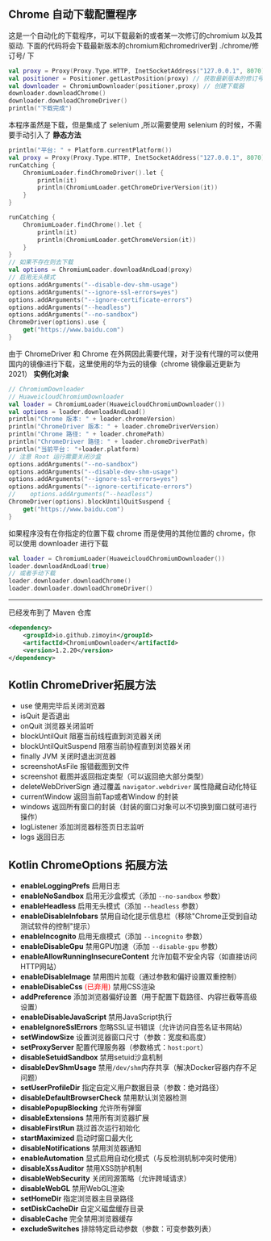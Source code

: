 ## Chrome 自动下载配置程序

这是一个自动化的下载程序，可以下载最新的或者某一次修订的chromium 以及其驱动.
下面的代码将会下载最新版本的chromium和chromedriver到 ./chrome/修订号/ 下
```kotlin
val proxy = Proxy(Proxy.Type.HTTP, InetSocketAddress("127.0.0.1", 8070))
val positioner = Positioner.getLastPosition(proxy) // 获取最新版本的修订号
val downloader = ChromiumDownloader(positioner,proxy) // 创建下载器
downloader.downloadChrome()
downloader.downloadChromeDriver()
println("下载完成")
```
本程序虽然是下载，但是集成了 selenium ,所以需要使用 selenium 的时候，不需要手动引入了
**静态方法**
```kotlin
println("平台: " + Platform.currentPlatform())
val proxy = Proxy(Proxy.Type.HTTP, InetSocketAddress("127.0.0.1", 8070))
runCatching {
    ChromiumLoader.findChromeDriver().let {
        println(it)
        println(ChromiumLoader.getChromeDriverVersion(it))
    }
}

runCatching {
    ChromiumLoader.findChrome().let {
        println(it)
        println(ChromiumLoader.getChromeVersion(it))
    }
}
// 如果不存在则去下载
val options = ChromiumLoader.downloadAndLoad(proxy)
// 启用无头模式
options.addArguments("--disable-dev-shm-usage")
options.addArguments("--ignore-ssl-errors=yes")
options.addArguments("--ignore-certificate-errors")
options.addArguments("--headless")
options.addArguments("--no-sandbox")
ChromeDriver(options).use {
    get("https://www.baidu.com")
}
```
由于 ChromeDriver 和 Chrome 在外网因此需要代理，对于没有代理的可以使用国内的镜像进行下载，这里使用的华为云的镜像（chrome 镜像最近更新为 2021）
**实例化对象**
```kotlin
// ChromiumDownloader
// HuaweicloudChromiumDownloader
val loader = ChromiumLoader(HuaweicloudChromiumDownloader())
val options = loader.downloadAndLoad()
println("Chrome 版本: " + loader.chromeVersion)
println("ChromeDriver 版本: " + loader.chromeDriverVersion)
println("Chrome 路径: " + loader.chromePath)
println("ChromeDriver 路径: " + loader.chromeDriverPath)
println("当前平台： "+loader.platform)
// 注意 Root 运行需要关闭沙盒
options.addArguments("--no-sandbox")
options.addArguments("--disable-dev-shm-usage")
options.addArguments("--ignore-ssl-errors=yes")
options.addArguments("--ignore-certificate-errors")
//    options.addArguments("--headless")
ChromeDriver(options).blockUntilQuitSuspend {
    get("https://www.baidu.com")
}
```

如果程序没有在你指定的位置下载 chrome 而是使用的其他位置的 chrome，你可以使用 downloader 进行下载
```kotlin
val loader = ChromiumLoader(HuaweicloudChromiumDownloader())
loader.downloadAndLoad(true)
// 或者手动下载
loader.downloader.downloadChrome()
loader.downloader.downloadChromeDriver()
```
---- 
已经发布到了 Maven 仓库
```xml
<dependency>
    <groupId>io.github.zimoyin</groupId>
    <artifactId>ChromiumDownloader</artifactId>
    <version>1.2.20</version>
</dependency>
```

## Kotlin ChromeDriver拓展方法
* use 使用完毕后关闭浏览器
* isQuit 是否退出
* onQuit 浏览器关闭监听
* blockUntilQuit 阻塞当前线程直到浏览器关闭
* blockUntilQuitSuspend 阻塞当前协程直到浏览器关闭
* finally JVM 关闭时退出浏览器
* screenshotAsFile 报错截图到文件
* screenshot 截图并返回指定类型（可以返回绝大部分类型）
* deleteWebDriverSign 通过覆盖 `navigator.webdriver` 属性隐藏自动化特征
* currentWindow 返回当前Tap或者Window 的封装
* windows 返回所有窗口的封装（封装的窗口对象可以不切换到窗口就可进行操作）
* logListener 添加浏览器标签页日志监听
* logs 返回日志

## Kotlin ChromeOptions 拓展方法
* **enableLoggingPrefs** 启用日志
* **enableNoSandbox** 启用无沙盒模式（添加 `--no-sandbox` 参数）
* **enableHeadless** 启用无头模式（添加 `--headless` 参数）
* **enableDisableInfobars** 禁用自动化提示信息栏（移除"Chrome正受到自动测试软件的控制"提示）
* **enableIncognito** 启用无痕模式（添加 `--incognito` 参数）
* **enableDisableGpu** 禁用GPU加速（添加 `--disable-gpu` 参数）
* **enableAllowRunningInsecureContent** 允许加载不安全内容（如直接访问HTTP网站）
* **enableDisableImage** 禁用图片加载（通过参数和偏好设置双重控制）
* **enableDisableCss** <span style="color:red">(已弃用)</span> 禁用CSS渲染
* **addPreference** 添加浏览器偏好设置（用于配置下载路径、内容拦截等高级设置）
* **enableDisableJavaScript** 禁用JavaScript执行
* **enableIgnoreSslErrors** 忽略SSL证书错误（允许访问自签名证书网站）
* **setWindowSize** 设置浏览器窗口尺寸（参数：宽度和高度）
* **setProxyServer** 配置代理服务器（参数格式：`host:port`）
* **disableSetuidSandbox** 禁用setuid沙盒机制
* **disableDevShmUsage** 禁用`/dev/shm`内存共享（解决Docker容器内存不足问题）
* **setUserProfileDir** 指定自定义用户数据目录（参数：绝对路径）
* **disableDefaultBrowserCheck** 禁用默认浏览器检测
* **disablePopupBlocking** 允许所有弹窗
* **disableExtensions** 禁用所有浏览器扩展
* **disableFirstRun** 跳过首次运行初始化
* **startMaximized** 启动时窗口最大化
* **disableNotifications** 禁用浏览器通知
* **enableAutomation** 显式启用自动化模式（与反检测机制冲突时使用）
* **disableXssAuditor** 禁用XSS防护机制
* **disableWebSecurity** 关闭同源策略（允许跨域请求）
* **disableWebGL** 禁用WebGL渲染
* **setHomeDir** 指定浏览器主目录路径
* **setDiskCacheDir** 自定义磁盘缓存目录
* **disableCache** 完全禁用浏览器缓存
* **excludeSwitches** 排除特定启动参数（参数：可变参数列表）
